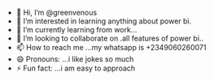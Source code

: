 - 👋 Hi, I’m @greenvenous
- 👀 I’m interested in learning anything about power bi.
- 🌱 I’m currently learning from work...
- 💞️ I’m looking to collaborate on .all features of power bi..
- 📫 How to reach me ...my whatsapp is +2349060260071
- 😄 Pronouns: ...i like jokes so much
- ⚡ Fun fact: ...i am easy to approach

<!---
greenvenous/greenvenous is a ✨ special ✨ repository because its `README.md` (this file) appears on your GitHub profile.
You can click the Preview link to take a look at your changes.
--->
